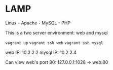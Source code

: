 LAMP
===

Linux - Apache - MySQL - PHP

This is a two server environment: web and mysql

```vagrant up```
```vagrant ssh web```
```vagrant ssh mysql```

web IP: 10.2.2.2
mysql IP: 10.2.2.4

Can view web's port 80: 127.0.0.1:1028 -> web:80


